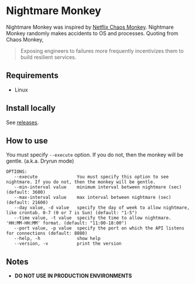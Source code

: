 # Nightmare Monkey
Nightmare Monkey was inspired by [Netflix Chaos Monkey](https://github.com/Netflix/chaosmonkey).
Nightmare Monkey randomly makes accidents to OS and processes. 
Quoting from Chaos Monkey, 

>Exposing engineers to failures more frequently incentivizes them to build resilient services.


## Requirements

- Linux

## Install locally
See [releases](https://github.com/etsxxx/nightmare-monkey/releases).

## How to use

You must specify `--execute` option. 
If you do not, then the monkey will be gentle. (a.k.a. Dryrun mode)

```
OPTIONS:
   --execute               You must specify this option to see nightmare. If you do not, then the monkey will be gentle.
   --min-interval value    minimum interval between nightmare (sec) (default: 3600)
   --max-interval value    max interval between nightmare (sec) (default: 21600)
   --day value, -d value   specify the day of week to allow nightmare, like crontab. 0-7 (0 or 7 is Sun) (default: "1-5")
   --time value, -t value  specify the time to allow nightmare. 'HH:MM-HH:MM' format. (default: "11:00-18:00")
   --port value, -p value  specify the port on which the API listens for connections (default: 8080)
   --help, -h              show help
   --version, -v           print the version
```

## Notes

- **DO NOT USE IN PRODUCTION ENVIRONMENTS**

